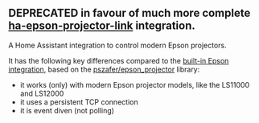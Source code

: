 ## DEPRECATED in favour of much more complete [ha-epson-projector-link](https://github.com/amosyuen/ha-epson-projector-link) integration.

A Home Assistant integration to control modern Epson projectors.

It has the following key differences compared to the [built-in Epson integration](https://www.home-assistant.io/integrations/epson/), based on the [pszafer/epson_projector](https://github.com/pszafer/epson_projector/tree/dev/epson_projector) library:
 - it works (only) with modern Epson projector models, like the LS11000 and LS12000
 - it uses a persistent TCP connection
 - it is event diven (not polling)
